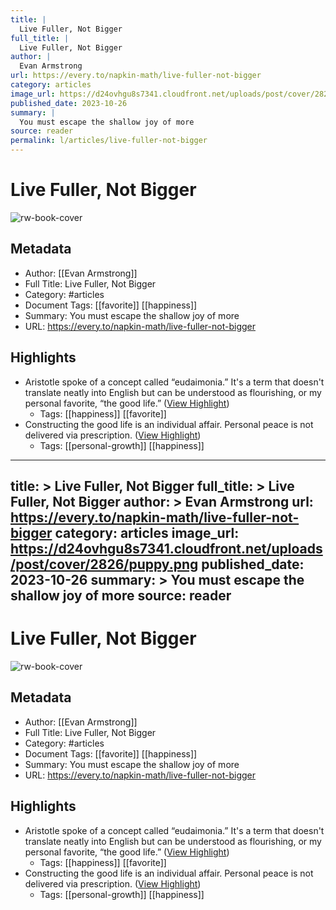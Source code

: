 ```yaml
---
title: |
  Live Fuller, Not Bigger
full_title: |
  Live Fuller, Not Bigger
author: |
  Evan Armstrong
url: https://every.to/napkin-math/live-fuller-not-bigger
category: articles
image_url: https://d24ovhgu8s7341.cloudfront.net/uploads/post/cover/2826/puppy.png
published_date: 2023-10-26
summary: |
  You must escape the shallow joy of more
source: reader
permalink: l/articles/live-fuller-not-bigger
---
```

# Live Fuller, Not Bigger

![rw-book-cover](https://d24ovhgu8s7341.cloudfront.net/uploads/post/cover/2826/puppy.png)

## Metadata
- Author: [[Evan Armstrong]]
- Full Title: Live Fuller, Not Bigger
- Category: #articles
- Document Tags: [[favorite]] [[happiness]] 
- Summary: You must escape the shallow joy of more
- URL: https://every.to/napkin-math/live-fuller-not-bigger

## Highlights
- Aristotle spoke of a concept called “eudaimonia.” It's a term that doesn't translate neatly into English but can be understood as flourishing, or my personal favorite, “the good life.” ([View Highlight](https://read.readwise.io/read/01he01f65m2fr7hh89bdr9ycgk))
    - Tags: [[happiness]] [[favorite]] 
- Constructing the good life is an individual affair. Personal peace is not delivered via prescription. ([View Highlight](https://read.readwise.io/read/01he01ge6ny8dndgn4qnqd6ysw))
    - Tags: [[personal-growth]] [[happiness]] 


---
title: >
  Live Fuller, Not Bigger
full_title: >
  Live Fuller, Not Bigger
author: >
  Evan Armstrong
url: https://every.to/napkin-math/live-fuller-not-bigger
category: articles
image_url: https://d24ovhgu8s7341.cloudfront.net/uploads/post/cover/2826/puppy.png
published_date: 2023-10-26
summary: >
  You must escape the shallow joy of more
source: reader
---
# Live Fuller, Not Bigger

![rw-book-cover](https://d24ovhgu8s7341.cloudfront.net/uploads/post/cover/2826/puppy.png)

## Metadata
- Author: [[Evan Armstrong]]
- Full Title: Live Fuller, Not Bigger
- Category: #articles
- Document Tags: [[favorite]] [[happiness]] 
- Summary: You must escape the shallow joy of more
- URL: https://every.to/napkin-math/live-fuller-not-bigger

## Highlights
- Aristotle spoke of a concept called “eudaimonia.” It's a term that doesn't translate neatly into English but can be understood as flourishing, or my personal favorite, “the good life.” ([View Highlight](https://read.readwise.io/read/01he01f65m2fr7hh89bdr9ycgk))
    - Tags: [[happiness]] [[favorite]] 
- Constructing the good life is an individual affair. Personal peace is not delivered via prescription. ([View Highlight](https://read.readwise.io/read/01he01ge6ny8dndgn4qnqd6ysw))
    - Tags: [[personal-growth]] [[happiness]] 


